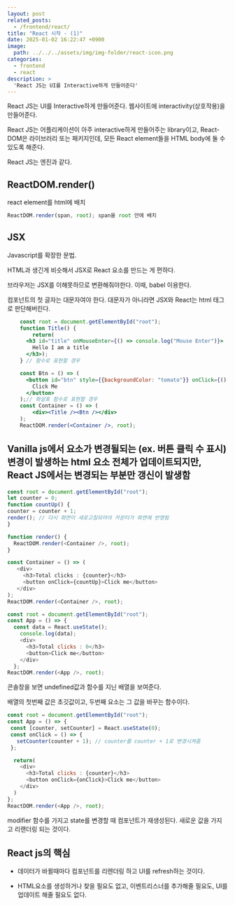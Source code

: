```yaml
---
layout: post
related_posts:
  - /frontend/react/
title: "React 시작 - (1)"
date: 2025-01-02 16:22:47 +0900
image:
  path: ../../../assets/img/img-folder/react-icon.png
categories:
  - frontend
  - react
description: >
  'React JS는 UI를 Interactive하게 만들어준다'
---
```


React JS는 UI를 Interactive하게 만들어준다. 웹사이트에 interactivity(상호작용)을 만들어준다.

React JS는 어플리케이션이 아주 interactive하게 만들어주는 library이고, React-DOM은 라이브러리 또는 패키지인데, 모든 React element들을 HTML body에 둘 수 있도록 해준다.

React JS는 엔진과 같다.


## ReactDOM.render()

react element를 html에 배치

~~~js
ReactDOM.render(span, root); span을 root 안에 배치
~~~

## JSX

Javascript를 확장한 문법.

HTML과 생긴게 비슷해서 JSX로 React 요소를 만드는 게 편하다.

브라우저는 JSX를 이해못하므로 변환해줘야한다. 이때, babel 이용한다.

컴포넌트의 첫 글자는 대문자여야 한다. 대문자가 아니라면 JSX와 React는 html 태그로 판단해버린다.


~~~jsx
    const root = document.getElementById("root");
    function Title() {
        return(
      <h3 id="title" onMouseEnter={() => console.log("Mouse Enter")}>
        Hello I am a title
      </h3>);
    } // 함수로 표현할 경우

    const Btn = () => (
      <button id="btn" style={{backgroundColor: "tomato"}} onClick={() => console.log("I'm clicked")}>
        Click Me
      </button>
    );// 화살표 함수로 표현할 경우
    const Container = () => (
        <div><Title /><Btn /></div>
    );
    ReactDOM.render(<Container />, root);
~~~

## Vanilla js에서 요소가 변경될되는 (ex. 버튼 클릭 수 표시) 변경이 발생하는 html 요소 전체가 업데이트되지만, React JS에서는 변경되는 부분만 갱신이 발생함

~~~js
const root = document.getElementById("root");
let counter = 0;
function countUp() {
counter = counter + 1;
render(); // 다시 화면이 새로고침되어야 카운터가 화면에 반영됨
}

function render() {
  ReactDOM.render(<Container />, root); 
}

const Container = () => (
   <div>
     <h3>Total clicks : {counter}</h3>
     <button onClick={countUp}>Click me</button>
   </div>
);
ReactDOM.render(<Container />, root);
~~~

~~~js
const root = document.getElementById("root");
const App = () => {
  const data = React.useState();
    console.log(data);
    <div>
      <h3>Total clicks : 0</h3>
      <button>Click me</button>
    </div>
  };
ReactDOM.render(<App />, root);
~~~

콘솔창을 보면 undefined값과 함수를 지닌 배열을 보여준다.

배열의 첫번째 값은 초깃값이고,  두번째 요소는 그 값을 바꾸는 함수이다.

~~~js
const root = document.getElementById("root");
const App = () => {
 const [counter, setCounter] = React.useState(0);
 const onClick = () => {
   setCounter(counter + 1); // counter를 counter + 1로 변경시켜줌
 };

  return(
    <div>
      <h3>Total clicks : {counter}</h3>
      <button onClick={onClick}>Click me</button>
    </div>
  )
};
ReactDOM.render(<App />, root);
~~~

modifier 함수를 가지고 state를 변경할 때 컴포넌트가 재생성된다. 새로운 값을 가지고 리랜더링 되는 것이다.

## React js의 핵심

- 데이터가 바뀔때마다 컴포넌트를 리렌더링 하고 UI를 refresh하는 것이다.

- HTML요소를 생성하거나 찾을 필요도 없고, 이벤트리스너를 추가해줄 필요도, UI를 업데이트 해줄 필요도 없다.
